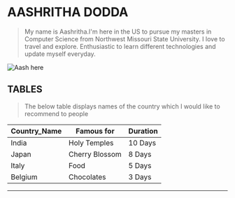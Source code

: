 # AASHRITHA DODDA
> My name is Aashritha.I'm here in the US to pursue my masters in Computer Science from Northwest Missouri State University. I love to travel and explore. Enthusiastic to learn different technologies and update myself everyday.

![Aash here](https://user-images.githubusercontent.com/123049325/215919924-09d64d1f-44f4-4110-b9e5-55eab5257d4b.jpeg)

## TABLES

> The below table displays names of the country which I would like to recommend to people


|Country_Name|Famous for|Duration|
|---|---|---|
|India|Holy Temples|10 Days|
|Japan|Cherry Blossom|8 Days|
|Italy|Food|5 Days|
|Belgium|Chocolates|3 Days|
 
 ---
 
 
